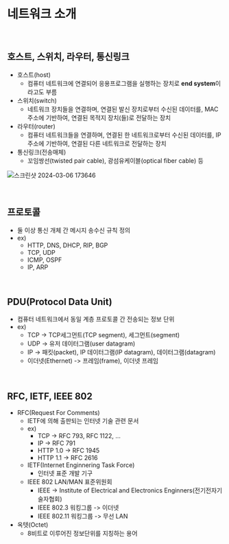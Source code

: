 # 네트워크 소개

<br>

## 호스트, 스위치, 라우터, 통신링크
* 호스트(host)
  * 컴퓨터 네트워크에 연결되어 응용프로그램을 실행하는 장치로 **end system**이라고도 부름
* 스위치(switch)
  * 네트워크 장치들을 연결하며, 연결된 발신 장치로부터 수신된 데이터를, MAC 주소에 기반하여, 연결된 목적지 장치(들)로 전달하는 장치
* 라우터(router)
  * 컴퓨터 네트워크들을 연결하며, 연결된 한 네트워크로부터 수신된 데이터를, IP 주소에 기반하여, 연결된 다른 네트워크로 전달하는 장치
* 통신링크(전송매체)
  * 꼬임쌍선(twisted pair cable), 광섬유케이블(optical fiber cable) 등

![스크린샷 2024-03-06 173646](https://github.com/kim-do-kyun/My_Baekjoon/assets/70315428/b4f2890c-dda3-4993-adbc-2cc3f7000ce5)

<br>

## 프로토콜
* 둘 이상 통신 개체 간 메시지 송수신 규칙 정의
* ex)
  * HTTP, DNS, DHCP, RIP, BGP
  * TCP, UDP
  * ICMP, OSPF
  * IP, ARP

<br>

## PDU(Protocol Data Unit)
* 컴퓨터 네트워크에서 동일 계층 프로토콜 간 전송되는 정보 단위
* ex)
  * TCP -> TCP세그먼트(TCP segment), 세그먼트(segment)
  * UDP -> 유저 데이터그램(user datagram)
  * IP -> 패킷(packet), IP 데이터그램(IP datagram), 데이터그램(datagram)
  * 이더넷(Ethernet) -> 프레임(frame), 이더넷 프레임

<br>

## RFC, IETF, IEEE 802
* RFC(Request For Comments)
  * IETF에 의해 출판되는 인터넷 기술 관련 문서
  * ex)
    * TCP -> RFC 793, RFC 1122, ...
    * IP -> RFC 791
    * HTTP 1.0 -> RFC 1945
    * HTTP 1.1 -> RFC 2616
  * IETF(Internet Enginnering Task Force)
    * 인터넷 표준 개발 기구
  * IEEE 802 LAN/MAN 표준위원회
    * IEEE -> Institute of Electrical and Electronics Enginners(전기전자기술자협회)
    * IEEE 802.3 워킹그룹 -> 이더넷
    * IEEE 802.11 워킹그룹 -> 무선 LAN
* 옥텟(Octet)
  * 8비트로 이루어진 정보단위를 지칭하는 용어